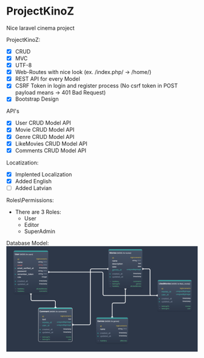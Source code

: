 # ProjectKinoZ
Nice laravel cinema project

ProjectKinoZ:
 - [x] CRUD
 - [x] MVC
 - [x] UTF-8
 - [x] Web-Routes with nice look (ex. /index.php/ -> /home/) 
 - [x] REST API for every Model
 - [x] CSRF Token in login and register process (No csrf token in POST payload means -> 401 Bad Request)
 - [x] Bootstrap Design

API's
 - [x] User CRUD Model API
 - [x] Movie CRUD Model API
 - [x] Genre CRUD Model API
 - [x] LikeMovies CRUD Model API
 - [x] Comments CRUD Model API

Locatization:
 - [x] Implented Localization
 - [x] Added English 
 - [ ] Added Latvian

Roles\Permissions:
 - There are 3 Roles:
	- User
	- Editor
	- SuperAdmin
	
Database Model:
 ![alt text](https://github.com/SuspectWorkers/ProjectKinoZ/blob/main/db_model.png?raw=true)

